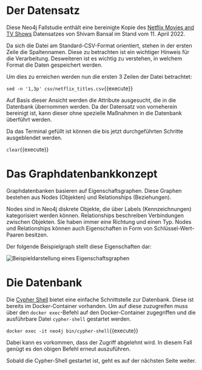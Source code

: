 # Der Datensatz

Diese Neo4j Fallstudie enthält eine bereinigte Kopie des [Netflix Movies and TV Shows](https://www.kaggle.com/datasets/shivamb/netflix-shows) Datensatzes von Shivam Bansal im Stand vom 11. April 2022.

Da sich die Datei am Standard-CSV-Format orientiert, stehen in der ersten Zeile die Spaltennamen.
Diese zu betrachten ist ein wichtiger Hinweis für die Verarbeitung.
Desweiteren ist es wichtig zu verstehen, in welchem Format die Daten gespeichert werden.

Um dies zu erreichen werden nun die ersten 3 Zeilen der Datei betrachtet:

`sed -n '1,3p' csv/netflix_titles.csv`{{execute}}

Auf Basis dieser Ansicht werden die Attribute ausgesucht, die in die Datenbank übernommen werden.
Da der Datensatz von vorneherein bereinigt ist, kann dieser ohne spezielle Maßnahmen in die Datenbank überführt werden.

Da das Terminal gefüllt ist können die bis jetzt durchgeführten Schritte ausgeblendet werden.

`clear`{{execute}}

# Das Graphdatenbankkonzept
Graphdatenbanken basieren auf Eigenschaftsgraphen.
Diese Graphen bestehen aus Nodes (Objekten) und Relationships (Beziehungen).

Nodes sind in Neo4j diskrete Objekte, die über Labels (Kennzeichnungen) kategorisiert werden können.
Relationships beschreiben Verbindungen zwischen Objekten.
Sie haben immer eine Richtung und einen Typ.
Nodes und Relationships können auch Eigenschaften in Form von Schlüssel-Wert-Paaren besitzen.

Der folgende Beispielgraph stellt diese Eigenschaften dar:

![Beispieldarstellung eines Eigenschaftsgraphen](https://neo4j.com/docs/getting-started/current/_images/graph_simple.svg)


# Die Datenbank

Die [Cypher Shell](https://neo4j.com/docs/operations-manual/current/tools/cypher-shell/) bietet eine einfache Schnittstelle zur Datenbank.
Diese ist bereits im Docker-Container vorhanden.
Um auf diese zuzugreifen muss über den `docker exec`-Befehl auf den Docker-Container zugegriffen und die ausführbare Datei `cypher-shell` gestartet werden.

`docker exec -it neo4j bin/cypher-shell`{{execute}}

Dabei kann es vorkommen, dass der Zugriff abgelehnt wird.
In diesem Fall genügt es den obigen Befehl erneut auszuführen.

Sobald die Cypher-Shell gestartet ist, geht es auf der nächsten Seite weiter.